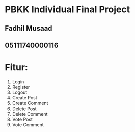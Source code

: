 # PBKK Individual Final Project

## Fadhil Musaad
## 05111740000116

# Fitur:
1. Login
2. Register
3. Logout
4. Create Post
5. Create Comment
6. Delete Post
7. Delete Comment
8. Vote Post
9. Vote Comment
